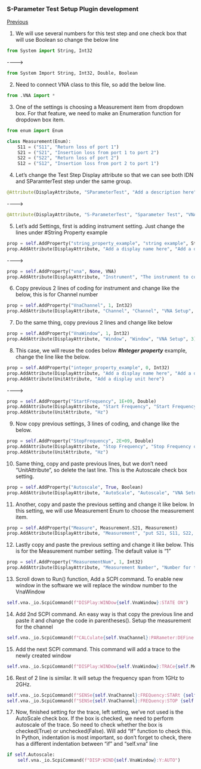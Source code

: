 ### S-Parameter Test Setup Plugin development
[Previous](https://csprings.github.io/Code-Repo/ResetStep.html)

1.	We will use several numbers for this test step and one check box that will use Boolean so change the below line
```python
from System import String, Int32 
```
----> 
```python
from System Import String, Int32, Double, Boolean
```

2. Need to connect VNA class to this file, so add the below line.
```python
from .VNA import *
```
3. One of the settings is choosing a Measurement item from dropdown box. For that feature, we need to make an Enumeration function for dropdown box item.
```python
from enum import Enum
```
```python
class Measurement(Enum):
	S11 = ("S11", "Return loss of port 1")
	S21 = ("S21", "Insertion loss from port 1 to port 2")
	S22 = ("S22", "Return loss of port 2")
	S12 = ("S12", "Insertion loss from port 2 to port 1")
```

4. Let’s change the Test Step Display attribute so that we can see both IDN and SParamterTest step under the same group. 
```python
@Attribute(DisplayAttribute, "SParameterTest", "Add a description here", "Add a group name here")
```
---->
```python
@Attribute(DisplayAttribute, "S-ParameterTest", "Sparameter Test", "VNA")
```

5. Let’s add Settings, first is adding instrument setting. Just change the lines under #String Property example
```python
prop = self.AddProperty("string_property_example", "string example", String)
prop.AddAttribute(DisplayAttribute, "Add a display name here", "Add a description here", "Add a group name here")
```
---->
```python
prop = self.AddProperty("vna", None, VNA)
prop.AddAttribute(DisplayAttribute, "Instrument", "The instrument to connect", "Resources", 1)
```

6. Copy previous 2 lines of coding for instrument and change like the below, this is for Channel number
```python
prop = self.AddProperty("VnaChannel", 1, Int32)
prop.AddAttribute(DisplayAttribute, "Channel", "Channel", "VNA Setup", 2)
```

7. Do the same thing, copy previous 2 lines and change like below 
```python
prop = self.AddProperty("VnaWindow", 1, Int32)
prop.AddAttribute(DisplayAttribute, "Window", "Window", "VNA Setup", 3)
```

8. This case, we will reuse the codes below ***#Integer property*** example, change the line like the below.
```python
prop = self.AddProperty("integer_property_example", 0, Int32)
prop.AddAttribute(DisplayAttribute, "Add a display name here", "Add a description here", "Add a group name here")
prop.AddAttribute(UnitAttribute, "Add a display unit here")
```
---->
```python
prop = self.AddProperty("StartFrequency", 1E+09, Double)
prop.AddAttribute(DisplayAttribute, "Start Frequency", "Start Frequency of the sweep", "VNA Setup", 4)
prop.AddAttribute(UnitAttribute, "Hz")
```

9. Now copy previous settings, 3 lines of coding, and change like the below.
```python
prop = self.AddProperty("StopFrequency", 2E+09, Double)
prop.AddAttribute(DisplayAttribute, "Stop Frequency", "Stop Frequency of the sweep", "VNA Setup", 5)
prop.AddAttribute(UnitAttribute, "Hz")
```

10. Same thing, copy and paste previous lines, but we don’t need “UnitAttribute”, so delete the last line. This is the Autoscale check box setting.
```python
prop = self.AddProperty("Autoscale", True, Boolean)
prop.AddAttribute(DisplayAttribute, "AutoScale", "Autoscale", "VNA Setup", 6)
```

11. Another, copy and paste the previous setting and change it like below. In this setting, we will use Measurement Enum to choose the measurement item.
```python
prop = self.AddProperty("Measure", Measurement.S21, Measurement)
prop.AddAttribute(DisplayAttribute, "Measurement", "put S21, S11, S22, S12", "Measurement", 7)
```

12. Lastly copy and paste the previous setting and change it like below. This is for the Measurement number setting. The default value is “1”
```python
prop = self.AddProperty("MeasurementNum", 1, Int32)
prop.AddAttribute(DisplayAttribute, "Measurement Number", "Number for the measurement", "Measurement", 8)
```

13. Scroll down to Run() function, Add a SCPI command. To enable new window in the software we will replace the window number to the VnaWindow
```python
self.vna._io.ScpiCommand(f"DISPlay:WINDow{self.VnaWindow}:STATE ON")
```

14. Add 2nd SCPI command. An easy way is that copy the previous line and paste it and change the code in parentheses(). Setup the measurement for the channel
```python
self.vna._io.ScpiCommand(f"CALCulate{self.VnaChannel}:PARameter:DEFine:EXT 'Meas{self.MeasurementNum}', '{self.Measure.value[0]}'")
```

15. Add the next SCPI command. This command will add a trace to the newly created window
```python
self.vna._io.ScpiCommand(f"DISPlay:WINDow{self.VnaWindow}:TRACe{self.MeasurementNum}:FEED 'Meas{self.MeasurementNum}'")
```

16. Rest of 2 line is similar. It will setup the frequency span from 1GHz to 2GHz.
```python
self.vna._io.ScpiCommand(f"SENSe{self.VnaChannel}:FREQuency:STARt {self.StartFrequency}")
self.vna._io.ScpiCommand(f"SENSe{self.VnaChannel}:FREQuency:STOP {self.StopFrequency}")
```

17. Now, finished setting for the trace, left setting, we’ve not used is the AutoScale check box. If the box is checked, we need to perform autoscale of the trace. So need to check whether the box is checked(True) or unchecked(False). Will add “If” function to check this. In Python, indentation is most important, so don’t forget to check, there has a different indentation between “if” and “self.vna” line
```python
if self.Autoscale:
	self.vna._io.ScpiCommand(f"DISP:WIND{self.VnaWindow}:Y:AUTO")
```
